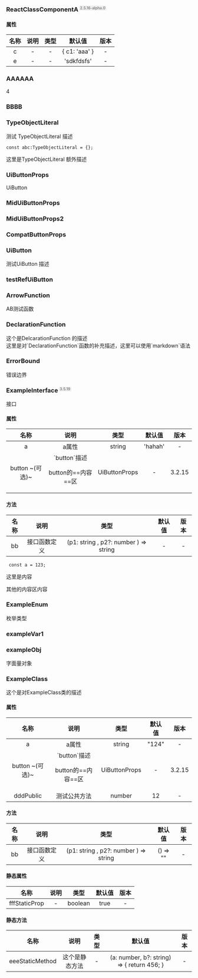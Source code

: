 <h3 id='ReactClassComponentA-Test' style='position:relative'>ReactClassComponentA<span style='
    position:absolute;
    font-size:0.6em;
    color:#888;
    top:0;
    margin-left:0.2em;
    background-color:#eee;
    padding:0.05em 0.3em;
    border-radius:0.3em;'>2.5.16-alpha.0</span></h3>

#### 属性

<table>
<thead>
<tr>
<th style='text-align:center'>名称</th>
<th style='text-align:center'>说明</th>
<th style='text-align:center'>类型</th>
<th style='text-align:center'>默认值</th>
<th style='text-align:center'>版本</th>
</tr>
</thead>
<tbody>
<tr>
<td data-type='name' style='text-align:center'>c </td>
<td data-type='description' style='text-align:center'>-</td>
<td data-type='type' style='text-align:center'>-</td>
<td data-type='defaultValue' style='text-align:center'>{ c1: 'aaa' }</td>
<td data-type='version' style='text-align:center'>-</td>
</tr>
<tr>
<td data-type='name' style='text-align:center'>e </td>
<td data-type='description' style='text-align:center'>-</td>
<td data-type='type' style='text-align:center'>-</td>
<td data-type='defaultValue' style='text-align:center'>'sdkfdsfs'</td>
<td data-type='version' style='text-align:center'>-</td>
</tr>
</tbody>
</table>


<h3 id='aaaaaa' style='position:relative'>AAAAAA</h3>

<div>4</div>


<h3 id='bbbb' style='position:relative'>BBBB</h3>


<h3 id='typeobjectliteral' style='position:relative'>TypeObjectLiteral</h3>

<div>测试 TypeObjectLiteral 描述</div>


```tsx
const abc:TypeObjectLiteral = {};
```
<div>这里是TypeObjectLiteral 额外描述</div>

<h3 id='uibuttonprops' style='position:relative'>UiButtonProps</h3>

<div>UiButton</div>


<h3 id='miduibuttonprops' style='position:relative'>MidUiButtonProps</h3>


<h3 id='miduibuttonprops2' style='position:relative'>MidUiButtonProps2</h3>


<h3 id='compatbuttonprops' style='position:relative'>CompatButtonProps</h3>


<h3 id='uibutton' style='position:relative'>UiButton</h3>

<div>测试UiButton 描述</div>


<h3 id='testrefuibutton' style='position:relative'>testRefUiButton</h3>


<h3 id='arrowfunction' style='position:relative'>ArrowFunction</h3>

<div> AB测试函数</div>


<h3 id='declarationfunction' style='position:relative'>DeclarationFunction</h3>

<div>这个是DelcarationFunction 的描述</div>

<div>这里是对`DeclarationFunction`函数的补充描述，这里可以使用`markdown`语法</div>

<h3 id='errorbound' style='position:relative'>ErrorBound</h3>

<div>错误边界</div>


<h3 id='exampleinterface' style='position:relative'>ExampleInterface<span style='
    position:absolute;
    font-size:0.6em;
    color:#888;
    top:0;
    margin-left:0.2em;
    background-color:#eee;
    padding:0.05em 0.3em;
    border-radius:0.3em;'>3.5.19</span></h3>

<div>接口</div>

#### 属性

<table>
<thead>
<tr>
<th style='text-align:center'>名称</th>
<th style='text-align:center'>说明</th>
<th style='text-align:center'>类型</th>
<th style='text-align:center'>默认值</th>
<th style='text-align:center'>版本</th>
</tr>
</thead>
<tbody>
<tr>
<td data-type='name' style='text-align:center'>a </td>
<td data-type='description' style='text-align:center'>a属性</td>
<td data-type='type' style='text-align:center'>string</td>
<td data-type='defaultValue' style='text-align:center'>'hahah'</td>
<td data-type='version' style='text-align:center'>-</td>
</tr>
<tr>
<td data-type='name' style='text-align:center'>button ~(可选)~ </td>
<td data-type='description' style='text-align:center'>`button`描述

button的==内容==区</td>
<td data-type='type' style='text-align:center'>UiButtonProps</td>
<td data-type='defaultValue' style='text-align:center'>-</td>
<td data-type='version' style='text-align:center'>3.2.15</td>
</tr>
</tbody>
</table>

#### 方法

<table>
<thead>
<tr>
<th style='text-align:center'>名称</th>
<th style='text-align:center'>说明</th>
<th style='text-align:center'>类型</th>
<th style='text-align:center'>默认值</th>
<th style='text-align:center'>版本</th>
</tr>
</thead>
<tbody>
<tr>
<td data-type='name' style='text-align:center'>bb </td>
<td data-type='description' style='text-align:center'>接口函数定义</td>
<td data-type='type' style='text-align:center'>(p1: string ,
     p2?: number
  ) => string</td>
<td data-type='defaultValue' style='text-align:center'>-</td>
<td data-type='version' style='text-align:center'>-</td>
</tr>
</tbody>
</table>


```tsx
 const a = 123;
```
<div>这里是内容

其他的内容区内容</div>

<h3 id='exampleenum' style='position:relative'>ExampleEnum</h3>

<div>枚举类型</div>


<h3 id='examplevar1' style='position:relative'>exampleVar1</h3>


<h3 id='exampleobj' style='position:relative'>exampleObj</h3>

<div>字面量对象</div>


<h3 id='exampleclass' style='position:relative'>ExampleClass</h3>

<div>这个是对ExampleClass类的描述</div>

#### 属性

<table>
<thead>
<tr>
<th style='text-align:center'>名称</th>
<th style='text-align:center'>说明</th>
<th style='text-align:center'>类型</th>
<th style='text-align:center'>默认值</th>
<th style='text-align:center'>版本</th>
</tr>
</thead>
<tbody>
<tr>
<td data-type='name' style='text-align:center'>a </td>
<td data-type='description' style='text-align:center'>a属性</td>
<td data-type='type' style='text-align:center'>string</td>
<td data-type='defaultValue' style='text-align:center'>"124"</td>
<td data-type='version' style='text-align:center'>-</td>
</tr>
<tr>
<td data-type='name' style='text-align:center'>button ~(可选)~ </td>
<td data-type='description' style='text-align:center'>`button`描述

button的==内容==区</td>
<td data-type='type' style='text-align:center'>UiButtonProps</td>
<td data-type='defaultValue' style='text-align:center'>-</td>
<td data-type='version' style='text-align:center'>3.2.15</td>
</tr>
<tr>
<td data-type='name' style='text-align:center'>dddPublic </td>
<td data-type='description' style='text-align:center'>测试公共方法</td>
<td data-type='type' style='text-align:center'>number</td>
<td data-type='defaultValue' style='text-align:center'>12</td>
<td data-type='version' style='text-align:center'>-</td>
</tr>
</tbody>
</table>

#### 方法

<table>
<thead>
<tr>
<th style='text-align:center'>名称</th>
<th style='text-align:center'>说明</th>
<th style='text-align:center'>类型</th>
<th style='text-align:center'>默认值</th>
<th style='text-align:center'>版本</th>
</tr>
</thead>
<tbody>
<tr>
<td data-type='name' style='text-align:center'>bb </td>
<td data-type='description' style='text-align:center'>接口函数定义</td>
<td data-type='type' style='text-align:center'>(p1: string ,
     p2?: number
  ) => string</td>
<td data-type='defaultValue' style='text-align:center'>() => ""</td>
<td data-type='version' style='text-align:center'>-</td>
</tr>
</tbody>
</table>

#### 静态属性

<table>
<thead>
<tr>
<th style='text-align:center'>名称</th>
<th style='text-align:center'>说明</th>
<th style='text-align:center'>类型</th>
<th style='text-align:center'>默认值</th>
<th style='text-align:center'>版本</th>
</tr>
</thead>
<tbody>
<tr>
<td data-type='name' style='text-align:center'>fffStaticProp </td>
<td data-type='description' style='text-align:center'>-</td>
<td data-type='type' style='text-align:center'>boolean</td>
<td data-type='defaultValue' style='text-align:center'>true</td>
<td data-type='version' style='text-align:center'>-</td>
</tr>
</tbody>
</table>

#### 静态方法

<table>
<thead>
<tr>
<th style='text-align:center'>名称</th>
<th style='text-align:center'>说明</th>
<th style='text-align:center'>类型</th>
<th style='text-align:center'>默认值</th>
<th style='text-align:center'>版本</th>
</tr>
</thead>
<tbody>
<tr>
<td data-type='name' style='text-align:center'>eeeStaticMethod </td>
<td data-type='description' style='text-align:center'>这个是静态方法</td>
<td data-type='type' style='text-align:center'>-</td>
<td data-type='defaultValue' style='text-align:center'>(a: number, b?: string) => {
    return 456;
  }</td>
<td data-type='version' style='text-align:center'>-</td>
</tr>
</tbody>
</table>

